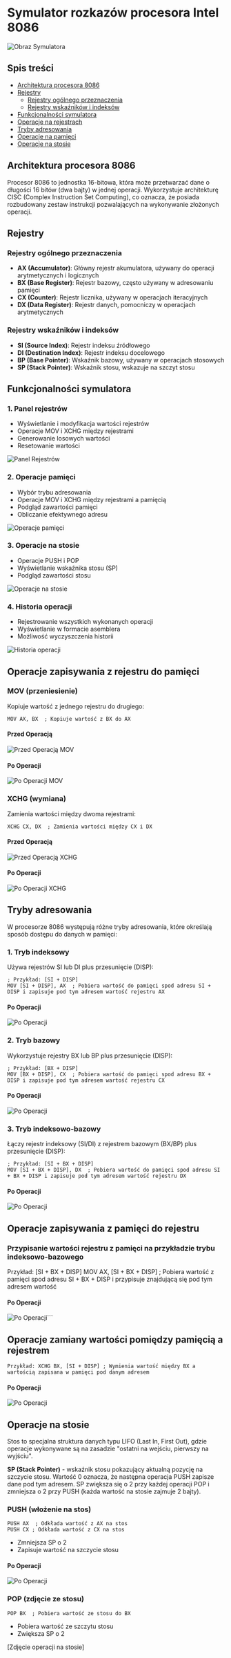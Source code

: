 # Symulator rozkazów procesora Intel 8086
![Obraz Symulatora](https://github.com/Pepegakac123/symulacja-rozkazow-procesora-8086/blob/main/public/images/main-simulator.png)
## Spis treści
- [Architektura procesora 8086](#architektura-procesora-8086)
- [Rejestry](#rejestry)
  - [Rejestry ogólnego przeznaczenia](#rejestry-ogólnego-przeznaczenia)
  - [Rejestry wskaźników i indeksów](#rejestry-wskaźników-i-indeksów)
- [Funkcjonalności symulatora](#funkcjonalności-symulatora)
- [Operacje na rejestrach](#operacje-na-rejestrach)
- [Tryby adresowania](#tryby-adresowania)
- [Operacje na pamięci](#operacje-na-pamięci)
- [Operacje na stosie](#operacje-na-stosie)



## Architektura procesora 8086
Procesor 8086 to jednostka 16-bitowa, która może przetwarzać dane o długości 16 bitów (dwa bajty) w jednej operacji. Wykorzystuje architekturę CISC (Complex Instruction Set Computing), co oznacza, że posiada rozbudowany zestaw instrukcji pozwalających na wykonywanie złożonych operacji.

## Rejestry

### Rejestry ogólnego przeznaczenia
- **AX (Accumulator)**: Główny rejestr akumulatora, używany do operacji arytmetycznych i logicznych
- **BX (Base Register)**: Rejestr bazowy, często używany w adresowaniu pamięci
- **CX (Counter)**: Rejestr licznika, używany w operacjach iteracyjnych
- **DX (Data Register)**: Rejestr danych, pomocniczy w operacjach arytmetycznych

### Rejestry wskaźników i indeksów
- **SI (Source Index)**: Rejestr indeksu źródłowego
- **DI (Destination Index)**: Rejestr indeksu docelowego
- **BP (Base Pointer)**: Wskaźnik bazowy, używany w operacjach stosowych
- **SP (Stack Pointer)**: Wskaźnik stosu, wskazuje na szczyt stosu

## Funkcjonalności symulatora

### 1. Panel rejestrów
- Wyświetlanie i modyfikacja wartości rejestrów
- Operacje MOV i XCHG między rejestrami
- Generowanie losowych wartości
- Resetowanie wartości

![Panel Rejestrów](https://github.com/Pepegakac123/symulacja-rozkazow-procesora-8086/blob/main/public/images/main-registers.png)

### 2. Operacje pamięci
- Wybór trybu adresowania
- Operacje MOV i XCHG między rejestrami a pamięcią
- Podgląd zawartości pamięci
- Obliczanie efektywnego adresu

![Operacje pamięci](https://github.com/Pepegakac123/symulacja-rozkazow-procesora-8086/blob/main/public/images/address-registers.png)

### 3. Operacje na stosie
- Operacje PUSH i POP
- Wyświetlanie wskaźnika stosu (SP)
- Podgląd zawartości stosu

![Operacje na stosie](https://github.com/Pepegakac123/symulacja-rozkazow-procesora-8086/blob/main/public/images/stack.png)

### 4. Historia operacji
- Rejestrowanie wszystkich wykonanych operacji
- Wyświetlanie w formacie asemblera
- Możliwość wyczyszczenia historii

![Historia operacji](https://github.com/Pepegakac123/symulacja-rozkazow-procesora-8086/blob/main/public/images/operation-history.png)

## Operacje zapisywania z rejestru do pamięci

### MOV (przeniesienie)
Kopiuje wartość z jednego rejestru do drugiego:
```assembly
MOV AX, BX  ; Kopiuje wartość z BX do AX
```
#### Przed Operacją
![Przed Operacją MOV](https://github.com/Pepegakac123/symulacja-rozkazow-procesora-8086/blob/main/public/images//mov/before.png)

#### Po Operacji
![Po Operacji MOV](https://github.com/Pepegakac123/symulacja-rozkazow-procesora-8086/blob/main/public/images/mov/after.png)
### XCHG (wymiana)
Zamienia wartości między dwoma rejestrami:
```assembly
XCHG CX, DX  ; Zamienia wartości między CX i DX
```
#### Przed Operacją
![Przed Operacją XCHG](https://github.com/Pepegakac123/symulacja-rozkazow-procesora-8086/blob/main/public/images/xchg/before.png)

#### Po Operacji
![Po Operacji XCHG](https://github.com/Pepegakac123/symulacja-rozkazow-procesora-8086/blob/main/public/images/xchg/after.png)
## Tryby adresowania
W procesorze 8086 występują różne tryby adresowania, które określają sposób dostępu do danych w pamięci:

### 1. Tryb indeksowy
Używa rejestrów SI lub DI plus przesunięcie (DISP):
```assembly
; Przykład: [SI + DISP]
MOV [SI + DISP], AX  ; Pobiera wartość do pamięci spod adresu SI + DISP i zapisuje pod tym adresem wartość rejestru AX
```
#### Po Operacji
![Po Operacji ](https://github.com/Pepegakac123/symulacja-rozkazow-procesora-8086/blob/main/public/images/indeksowy/to-memory.png)

### 2. Tryb bazowy
Wykorzystuje rejestry BX lub BP plus przesunięcie (DISP):
```assembly
; Przykład: [BX + DISP]
MOV [BX + DISP], CX  ; Pobiera wartość do pamięci spod adresu BX + DISP i zapisuje pod tym adresem wartość rejestru CX
```
#### Po Operacji
![Po Operacji ](https://github.com/Pepegakac123/symulacja-rozkazow-procesora-8086/blob/main/public/images/bazowy/to-memory.png)

### 3. Tryb indeksowo-bazowy
Łączy rejestr indeksowy (SI/DI) z rejestrem bazowym (BX/BP) plus przesunięcie (DISP):
```assembly
; Przykład: [SI + BX + DISP]
MOV [SI + BX + DISP], DX  ; Pobiera wartość do pamięci spod adresu SI + BX + DISP i zapisuje pod tym adresem wartość rejestru DX
```
#### Po Operacji
![Po Operacji ](https://github.com/Pepegakac123/symulacja-rozkazow-procesora-8086/blob/main/public/images/indeksowy-bazowy/to-memory.png)

## Operacje zapisywania z pamięci do rejestru

### Przypisanie wartości rejestru z pamięci na przykładzie trybu indeksowo-bazowego
Przykład: [SI + BX + DISP]
MOV AX, [SI + BX + DISP]  ; Pobiera wartość z pamięci spod adresu SI + BX + DISP i przypisuje znajdującą się pod tym adresem wartość
#### Po Operacji
![Po Operacji ](https://github.com/Pepegakac123/symulacja-rozkazow-procesora-8086/blob/main/public/images/indeksowy-bazowy/from-memory.png)```
## Operacje zamiany wartości pomiędzy pamięcią a rejestrem

```assembly
Przykład: XCHG BX, [SI + DISP] ; Wymienia wartość między BX a wartością zapisana w pamięci pod danym adresem
```
#### Po Operacji
![Po Operacji ](https://github.com/Pepegakac123/symulacja-rozkazow-procesora-8086/blob/main/public/images/indeksowy/xchg.png)

## Operacje na stosie
Stos to specjalna struktura danych typu LIFO (Last In, First Out), gdzie operacje wykonywane są na zasadzie "ostatni na wejściu, pierwszy na wyjściu".

**SP (Stack Pointer)** - wskaźnik stosu pokazujący aktualną pozycję na szczycie stosu. Wartość 0 oznacza, że następna operacja PUSH zapisze dane pod tym adresem. SP zwiększa się o 2 przy każdej operacji POP i zmniejsza o 2 przy PUSH (każda wartość na stosie zajmuje 2 bajty).

### PUSH (włożenie na stos)
```assembly
PUSH AX  ; Odkłada wartość z AX na stos
PUSH CX ; Odkłada wartość z CX na stos
```
- Zmniejsza SP o 2
- Zapisuje wartość na szczycie stosu

#### Po Operacji
![Po Operacji ](https://github.com/Pepegakac123/symulacja-rozkazow-procesora-8086/blob/main/public/images/stos/push.png)

### POP (zdjęcie ze stosu)
```assembly
POP BX  ; Pobiera wartość ze stosu do BX
```
- Pobiera wartość ze szczytu stosu
- Zwiększa SP o 2

[Zdjęcie operacji na stosie]


